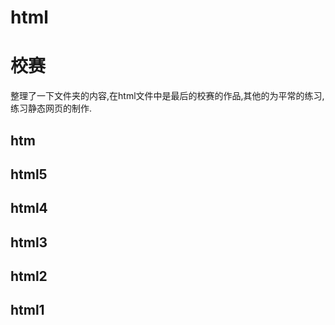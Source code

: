 # html
校赛
============================================================================================

整理了一下文件夹的内容,在html文件中是最后的校赛的作品,其他的为平常的练习,练习静态网页的制作.

htm
----


html5
-----

html4
------

html3
------

html2
------

html1
-------

